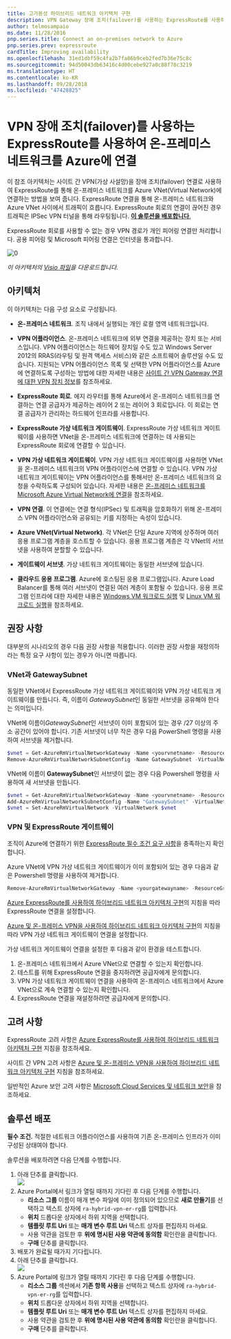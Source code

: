 ```yaml
---
title: 고가용성 하이브리드 네트워크 아키텍처 구현
description: VPN Gateway 장애 조치(failover)를 사용하는 ExpressRoute를 사용하여 연결된 Azure 가상 네트워크 및 온-프레미스 네트워크를 포함하는 보안 사이트 간 네트워크 아키텍처를 구축하는 방법
author: telmosampaio
ms.date: 11/28/2016
pnp.series.title: Connect an on-premises network to Azure
pnp.series.prev: expressroute
cardTitle: Improving availability
ms.openlocfilehash: 31ed1dbf59c4fa2b7fa86b9ceb2fed7b36e75c8c
ms.sourcegitcommit: 94d50043db63416c4d00cebe927a0c88f78c3219
ms.translationtype: HT
ms.contentlocale: ko-KR
ms.lasthandoff: 09/28/2018
ms.locfileid: "47428825"
---
```

# <a name="connect-an-on-premises-network-to-azure-using-expressroute-with-vpn-failover"></a>VPN 장애 조치(failover)를 사용하는 ExpressRoute를 사용하여 온-프레미스 네트워크를 Azure에 연결

이 참조 아키텍처는 사이트 간 VPN(가상 사설망)을 장애 조치(failover) 연결로 사용하여 ExpressRoute를 통해 온-프레미스 네트워크를 Azure VNet(Virtual Network)에 연결하는 방법을 보여 줍니다. ExpressRoute 연결을 통해 온-프레미스 네트워크와 Azure VNet 사이에서 트래픽이 흐릅니다. ExpressRoute 회로의 연결이 끊어진 경우 트래픽은 IPSec VPN 터널을 통해 라우팅됩니다. [**이 솔루션을 배포합니다**.](#deploy-the-solution)

ExpressRoute 회로를 사용할 수 없는 경우 VPN 경로가 개인 피어링 연결만 처리합니다. 공용 피어링 및 Microsoft 피어링 연결은 인터넷을 통과합니다. 

![[0]][0]

*이 아키텍처의 [Visio 파일][visio-download]을 다운로드합니다.*

## <a name="architecture"></a>아키텍처 

이 아키텍처는 다음 구성 요소로 구성됩니다.

* **온-프레미스 네트워크**. 조직 내에서 실행되는 개인 로컬 영역 네트워크입니다.

* **VPN 어플라이언스**. 온-프레미스 네트워크에 외부 연결을 제공하는 장치 또는 서비스입니다. VPN 어플라이언스는 하드웨어 장치일 수도 있고 Windows Server 2012의 RRAS(라우팅 및 원격 액세스 서비스)와 같은 소프트웨어 솔루션일 수도 있습니다. 지원되는 VPN 어플라이언스 목록 및 선택한 VPN 어플라이언스를 Azure에 연결하도록 구성하는 방법에 대한 자세한 내용은 [사이트 간 VPN Gateway 연결에 대한 VPN 장치 정보][vpn-appliance]를 참조하세요.

* **ExpressRoute 회로**. 에지 라우터를 통해 Azure에서 온-프레미스 네트워크를 연결하는 연결 공급자가 제공하는 레이어 2 또는 레이어 3 회로입니다. 이 회로는 연결 공급자가 관리하는 하드웨어 인프라를 사용합니다.

* **ExpressRoute 가상 네트워크 게이트웨이**. ExpressRoute 가상 네트워크 게이트웨이를 사용하면 VNet을 온-프레미스 네트워크에 연결하는 데 사용되는 ExpressRoute 회로에 연결할 수 있습니다.

* **VPN 가상 네트워크 게이트웨이**. VPN 가상 네트워크 게이트웨이를 사용하면 VNet을 온-프레미스 네트워크의 VPN 어플라이언스에 연결할 수 있습니다. VPN 가상 네트워크 게이트웨이는 VPN 어플라이언스를 통해서만 온-프레미스 네트워크의 요청을 수락하도록 구성되어 있습니다. 자세한 내용은 [온-프레미스 네트워크를 Microsoft Azure Virtual Network에 연결][connect-to-an-Azure-vnet]을 참조하세요.

* **VPN 연결**. 이 연결에는 연결 형식(IPSec) 및 트래픽을 암호화하기 위해 온-프레미스 VPN 어플라이언스와 공유되는 키를 지정하는 속성이 있습니다.

* **Azure VNet(Virtual Network)**. 각 VNet은 단일 Azure 지역에 상주하며 여러 응용 프로그램 계층을 호스트할 수 있습니다. 응용 프로그램 계층은 각 VNet의 서브넷을 사용하여 분할할 수 있습니다.

* **게이트웨이 서브넷**. 가상 네트워크 게이트웨이는 동일한 서브넷에 있습니다.

* **클라우드 응용 프로그램**. Azure에 호스팅된 응용 프로그램입니다. Azure Load Balancer를 통해 여러 서브넷이 연결된 여러 계층이 포함될 수 있습니다. 응용 프로그램 인프라에 대한 자세한 내용은 [Windows VM 워크로드 실행][windows-vm-ra] 및 [Linux VM 워크로드 실행][linux-vm-ra]을 참조하세요.

## <a name="recommendations"></a>권장 사항

대부분의 시나리오의 경우 다음 권장 사항을 적용합니다. 이러한 권장 사항을 재정의하라는 특정 요구 사항이 있는 경우가 아니면 따릅니다.

### <a name="vnet-and-gatewaysubnet"></a>VNet과 GatewaySubnet

동일한 VNet에서 ExpressRoute 가상 네트워크 게이트웨이와 VPN 가상 네트워크 게이트웨이를 만듭니다. 즉, 이름이 *GatewaySubnet*인 동일한 서브넷을 공유해야 한다는 의미입니다.

VNet에 이름이*GatewaySubnet*인 서브넷이 이미 포함되어 있는 경우 /27 이상의 주소 공간이 있어야 합니다. 기존 서브넷이 너무 작은 경우 다음 PowerShell 명령을 사용하여 서브넷을 제거합니다. 

```powershell
$vnet = Get-AzureRmVirtualNetworkGateway -Name <yourvnetname> -ResourceGroupName <yourresourcegroup>
Remove-AzureRmVirtualNetworkSubnetConfig -Name GatewaySubnet -VirtualNetwork $vnet
```

VNet에 이름이 **GatewaySubnet**인 서브넷이 없는 경우 다음 Powershell 명령을 사용하여 새 서브넷을 만듭니다.

```powershell
$vnet = Get-AzureRmVirtualNetworkGateway -Name <yourvnetname> -ResourceGroupName <yourresourcegroup>
Add-AzureRmVirtualNetworkSubnetConfig -Name "GatewaySubnet" -VirtualNetwork $vnet -AddressPrefix "10.200.255.224/27"
$vnet = Set-AzureRmVirtualNetwork -VirtualNetwork $vnet
```

### <a name="vpn-and-expressroute-gateways"></a>VPN 및 ExpressRoute 게이트웨이

조직이 Azure에 연결하기 위한 [ExpressRoute 필수 조건 요구 사항][expressroute-prereq]을 충족하는지 확인합니다.

Azure VNet에 VPN 가상 네트워크 게이트웨이가 이미 포함되어 있는 경우 다음과 같은 Powershell 명령을 사용하여 제거합니다.

```powershell
Remove-AzureRmVirtualNetworkGateway -Name <yourgatewayname> -ResourceGroupName <yourresourcegroup>
```

[Azure ExpressRoute를 사용하여 하이브리드 네트워크 아키텍처 구현][implementing-expressroute]의 지침을 따라 ExpressRoute 연결을 설정합니다.

[Azure 및 온-프레미스 VPN을 사용하여 하이브리드 네트워크 아키텍처 구현][implementing-vpn]의 지침을 따라 VPN 가상 네트워크 게이트웨이 연결을 설정합니다.

가상 네트워크 게이트웨이 연결을 설정한 후 다음과 같이 환경을 테스트합니다.

1. 온-프레미스 네트워크에서 Azure VNet으로 연결할 수 있는지 확인합니다.
2. 테스트를 위해 ExpressRoute 연결을 중지하려면 공급자에게 문의합니다.
3. VPN 가상 네트워크 게이트웨이 연결을 사용하여 온-프레미스 네트워크에서 Azure VNet으로 계속 연결할 수 있는지 확인합니다.
4. ExpressRoute 연결을 재설정하려면 공급자에게 문의합니다.

## <a name="considerations"></a>고려 사항

ExpressRoute 고려 사항은 [Azure ExpressRoute를 사용하여 하이브리드 네트워크 아키텍처 구현][guidance-expressroute] 지침을 참조하세요.

사이트 간 VPN 고려 사항은 [Azure 및 온-프레미스 VPN을 사용하여 하이브리드 네트워크 아키텍처 구현][guidance-vpn] 지침을 참조하세요.

일반적인 Azure 보안 고려 사항은 [Microsoft Cloud Services 및 네트워크 보안][best-practices-security]을 참조하세요.

## <a name="deploy-the-solution"></a>솔루션 배포

**필수 조건.** 적절한 네트워크 어플라이언스를 사용하여 기존 온-프레미스 인프라가 이미 구성된 상태여야 합니다.

솔루션을 배포하려면 다음 단계를 수행합니다.

1. 아래 단추를 클릭합니다.<br><a href="https://portal.azure.com/#create/Microsoft.Template/uri/https%3A%2F%2Fraw.githubusercontent.com%2Fmspnp%2Freference-architectures%2Fmaster%2Fhybrid-networking%2Fexpressroute-vpn-failover%2Fazuredeploy.json" target="_blank"><img src="https://azuredeploy.net/deploybutton.png"/></a>
2. Azure Portal에서 링크가 열릴 때까지 기다린 후 다음 단계를 수행합니다.   
   * **리소스 그룹** 이름이 매개 변수 파일에 이미 정의되어 있으므로 **새로 만들기**를 선택하고 텍스트 상자에 `ra-hybrid-vpn-er-rg`를 입력합니다.
   * **위치** 드롭다운 상자에서 하위 지역을 선택합니다.
   * **템플릿 루트 Uri** 또는 **매개 변수 루트 Uri** 텍스트 상자를 편집하지 마세요.
   * 사용 약관을 검토한 후 **위에 명시된 사용 약관에 동의함** 확인란을 클릭합니다.
   * **구매** 단추를 클릭합니다.
3. 배포가 완료될 때가지 기다립니다.
4. 아래 단추를 클릭합니다.<br><a href="https://portal.azure.com/#create/Microsoft.Template/uri/https%3A%2F%2Fraw.githubusercontent.com%2Fmspnp%2Freference-architectures%2Fmaster%2Fhybrid-networking%2Fexpressroute-vpn-failover%2Fazuredeploy-expressRouteCircuit.json" target="_blank"><img src="https://azuredeploy.net/deploybutton.png"/></a>
5. Azure Portal에 링크가 열릴 때까지 기다린 후 다음 단계를 수행합니다.
   * **리소스 그룹** 섹션에서 **기존 항목 사용**을 선택하고 텍스트 상자에 `ra-hybrid-vpn-er-rg`를 입력합니다.
   * **위치** 드롭다운 상자에서 하위 지역을 선택합니다.
   * **템플릿 루트 Uri** 또는 **매개 변수 루트 Uri** 텍스트 상자를 편집하지 마세요.
   * 사용 약관을 검토한 후 **위에 명시된 사용 약관에 동의함** 확인란을 클릭합니다.
   * **구매** 단추를 클릭합니다.

<!-- links -->

[windows-vm-ra]: ../virtual-machines-windows/index.md
[linux-vm-ra]: ../virtual-machines-linux/index.md


[resource-manager-overview]: /azure/azure-resource-manager/resource-group-overview
[vpn-appliance]: /azure/vpn-gateway/vpn-gateway-about-vpn-devices
[azure-vpn-gateway]: /azure/vpn-gateway/vpn-gateway-about-vpngateways
[connect-to-an-Azure-vnet]: https://technet.microsoft.com/library/dn786406.aspx
[expressroute-prereq]: /azure/expressroute/expressroute-prerequisites
[implementing-expressroute]: ./expressroute.md
[implementing-vpn]: ./vpn.md
[guidance-expressroute]: ./expressroute.md
[guidance-vpn]: ./vpn.md
[best-practices-security]: /azure/best-practices-network-security
[visio-download]: https://archcenter.blob.core.windows.net/cdn/hybrid-network-architectures.vsdx
[0]: ./images/expressroute-vpn-failover.png "ExpressRoute 및 VPN Gateway를 사용하는 고가용성 하이브리드 네트워크 아키텍처의 아키텍처"
